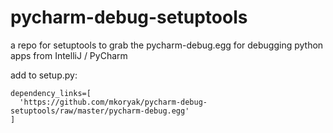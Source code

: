 pycharm-debug-setuptools
========================

a repo for setuptools to grab the pycharm-debug.egg for debugging python apps from IntelliJ / PyCharm

add to setup.py: 

```
dependency_links=[
  'https://github.com/mkoryak/pycharm-debug-setuptools/raw/master/pycharm-debug.egg'
]
```

